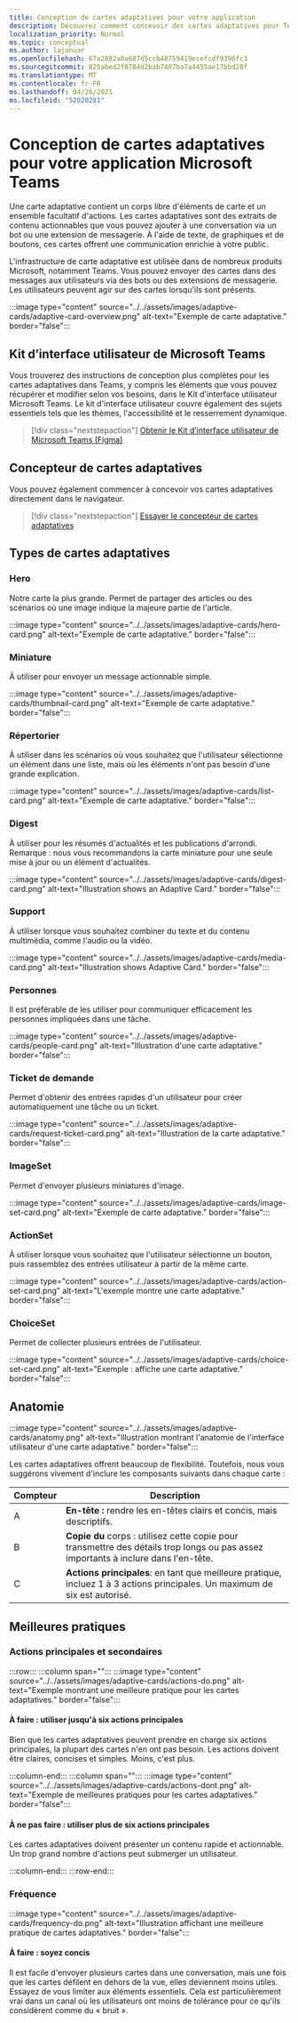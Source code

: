 ```yaml
---
title: Conception de cartes adaptatives pour votre application
description: Découvrez comment concevoir des cartes adaptatives pour Teams et obtenir le Kit d'interface utilisateur Microsoft Teams.
localization_priority: Normal
ms.topic: conceptual
ms.author: lajanuar
ms.openlocfilehash: 67a2882a0a687d5ccb48759419ecefcdf9396fc3
ms.sourcegitcommit: 825abed2f8784d2bab7407ba7a4455ae17bbd28f
ms.translationtype: MT
ms.contentlocale: fr-FR
ms.lasthandoff: 04/26/2021
ms.locfileid: "52020281"
---
```

# <a name="designing-adaptive-cards-for-your-microsoft-teams-app"></a>Conception de cartes adaptatives pour votre application Microsoft Teams

Une carte adaptative contient un corps libre d'éléments de carte et un ensemble facultatif d'actions. Les cartes adaptatives sont des extraits de contenu actionnables que vous pouvez ajouter à une conversation via un bot ou une extension de messagerie. À l'aide de texte, de graphiques et de boutons, ces cartes offrent une communication enrichie à votre public.

L'infrastructure de carte adaptative est utilisée dans de nombreux produits Microsoft, notamment Teams. Vous pouvez envoyer des cartes dans des messages aux utilisateurs via des bots ou des extensions de messagerie. Les utilisateurs peuvent agir sur des cartes lorsqu'ils sont présents.

:::image type="content" source="../../assets/images/adaptive-cards/adaptive-card-overview.png" alt-text="Exemple de carte adaptative." border="false":::

## <a name="microsoft-teams-ui-kit"></a>Kit d’interface utilisateur de Microsoft Teams

Vous trouverez des instructions de conception plus complètes pour les cartes adaptatives dans Teams, y compris les éléments que vous pouvez récupérer et modifier selon vos besoins, dans le Kit d'interface utilisateur Microsoft Teams. Le kit d'interface utilisateur couvre également des sujets essentiels tels que les thèmes, l'accessibilité et le resserrement dynamique.

> [!div class="nextstepaction"]
> [Obtenir le Kit d’interface utilisateur de Microsoft Teams (Figma)](https://www.figma.com/community/file/916836509871353159)

## <a name="adaptive-cards-designer"></a>Concepteur de cartes adaptatives

Vous pouvez également commencer à concevoir vos cartes adaptatives directement dans le navigateur.

> [!div class="nextstepaction"]
> [Essayer le concepteur de cartes adaptatives](https://adaptivecards.io/designer/)

## <a name="types-of-adaptive-cards"></a>Types de cartes adaptatives

### <a name="hero"></a>Hero

Notre carte la plus grande. Permet de partager des articles ou des scénarios où une image indique la majeure partie de l'article.

:::image type="content" source="../../assets/images/adaptive-cards/hero-card.png" alt-text="Exemple de carte adaptative." border="false":::

### <a name="thumbnail"></a>Miniature

À utiliser pour envoyer un message actionnable simple.

:::image type="content" source="../../assets/images/adaptive-cards/thumbnail-card.png" alt-text="Exemple de carte adaptative." border="false":::

### <a name="list"></a>Répertorier

À utiliser dans les scénarios où vous souhaitez que l'utilisateur sélectionne un élément dans une liste, mais où les éléments n'ont pas besoin d'une grande explication.

:::image type="content" source="../../assets/images/adaptive-cards/list-card.png" alt-text="Exemple de carte adaptative." border="false":::

### <a name="digest"></a>Digest

À utiliser pour les résumés d'actualités et les publications d'arrondi. Remarque : nous vous recommandons la carte miniature pour une seule mise à jour ou un élément d'actualités.

:::image type="content" source="../../assets/images/adaptive-cards/digest-card.png" alt-text="Illustration shows an Adaptive Card." border="false":::

### <a name="media"></a>Support

À utiliser lorsque vous souhaitez combiner du texte et du contenu multimédia, comme l'audio ou la vidéo.

:::image type="content" source="../../assets/images/adaptive-cards/media-card.png" alt-text="Illustration shows Adaptive Card." border="false":::

### <a name="people"></a>Personnes

Il est préférable de les utiliser pour communiquer efficacement les personnes impliquées dans une tâche.

:::image type="content" source="../../assets/images/adaptive-cards/people-card.png" alt-text="Illustration d'une carte adaptative." border="false":::

### <a name="request-ticket"></a>Ticket de demande

Permet d'obtenir des entrées rapides d'un utilisateur pour créer automatiquement une tâche ou un ticket.

:::image type="content" source="../../assets/images/adaptive-cards/request-ticket-card.png" alt-text="Illustration de la carte adaptative." border="false":::

### <a name="imageset"></a>ImageSet

Permet d'envoyer plusieurs miniatures d'image.

:::image type="content" source="../../assets/images/adaptive-cards/image-set-card.png" alt-text="Exemple de carte adaptative." border="false":::

### <a name="actionset"></a>ActionSet

À utiliser lorsque vous souhaitez que l'utilisateur sélectionne un bouton, puis rassemblez des entrées utilisateur à partir de la même carte.

:::image type="content" source="../../assets/images/adaptive-cards/action-set-card.png" alt-text="L'exemple montre une carte adaptative." border="false":::

### <a name="choiceset"></a>ChoiceSet

Permet de collecter plusieurs entrées de l'utilisateur.

:::image type="content" source="../../assets/images/adaptive-cards/choice-set-card.png" alt-text="Exemple : affiche une carte adaptative." border="false":::

## <a name="anatomy"></a>Anatomie

:::image type="content" source="../../assets/images/adaptive-cards/anatomy.png" alt-text="Illustration montrant l'anatomie de l'interface utilisateur d'une carte adaptative." border="false":::

Les cartes adaptatives offrent beaucoup de flexibilité. Toutefois, nous vous suggérons vivement d'inclure les composants suivants dans chaque carte :

|Compteur|Description|
|----------|-----------|
|A|**En-tête :** rendre les en-têtes clairs et concis, mais descriptifs.|
|B|**Copie du** corps : utilisez cette copie pour transmettre des détails trop longs ou pas assez importants à inclure dans l'en-tête.|
|C|**Actions principales**: en tant que meilleure pratique, incluez 1 à 3 actions principales. Un maximum de six est autorisé.|

## <a name="best-practices"></a>Meilleures pratiques

### <a name="primary-and-secondary-actions"></a>Actions principales et secondaires

:::row:::
   :::column span="":::
:::image type="content" source="../../assets/images/adaptive-cards/actions-do.png" alt-text="Exemple montrant une meilleure pratique pour les cartes adaptatives." border="false":::

#### <a name="do-use-up-to-six-primary-actions"></a>À faire : utiliser jusqu'à six actions principales

Bien que les cartes adaptatives peuvent prendre en charge six actions principales, la plupart des cartes n'en ont pas besoin. Les actions doivent être claires, concises et simples. Moins, c'est plus.

   :::column-end:::
   :::column span="":::
:::image type="content" source="../../assets/images/adaptive-cards/actions-dont.png" alt-text="Exemple de meilleures pratiques pour les cartes adaptatives." border="false":::

#### <a name="dont-use-more-than-six-primary-actions"></a>À ne pas faire : utiliser plus de six actions principales

Les cartes adaptatives doivent présenter un contenu rapide et actionnable. Un trop grand nombre d'actions peut submerger un utilisateur.

   :::column-end:::
:::row-end:::

### <a name="frequency"></a>Fréquence

:::image type="content" source="../../assets/images/adaptive-cards/frequency-do.png" alt-text="Illustration affichant une meilleure pratique de cartes adaptatives." border="false":::

#### <a name="do-be-concise"></a>À faire : soyez concis

Il est facile d'envoyer plusieurs cartes dans une conversation, mais une fois que les cartes défilent en dehors de la vue, elles deviennent moins utiles. Essayez de vous limiter aux éléments essentiels. Cela est particulièrement vrai dans un canal où les utilisateurs ont moins de tolérance pour ce qu'ils considèrent comme du « bruit ».
